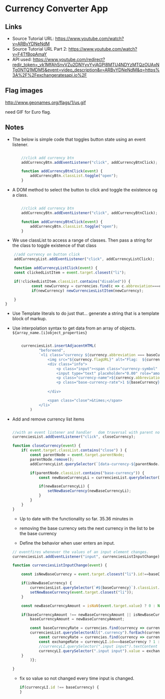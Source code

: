 # Currency Converter App

## Links

+ Source Tutorial URL:  https://www.youtube.com/watch?v=ARBvYDNeNdM
+ Source Tutorial URL Part 2: https://www.youtube.com/watch?v=F4TfBopAmaY
+ API used: https://www.youtube.com/redirect?redir_token=_vk1MfAhSnvVZu2DNYyvYyjAGPl8MTU4NDYzMTQzOUAxNTg0NTQ1MDM5&event=video_description&v=ARBvYDNeNdM&q=https%3A%2F%2Fexchangeratesapi.io%2F

## Flag images 
http://www.geonames.org/flags/1/us.gif 

need GIF for Euro flag.

## Notes 

+ The below is simple code that toggles button state using an event listener. 

    ```javascript

        //click add currency btn
        addCurrencyBtn.addEventListener("click", addCurrencyBtnClick);

        function addCurrencyBtnClick(event) {
            addCurrencyBtn.classList.toggle("open");
        }

    ``` 

+ A DOM method to select the button to click and toggle the existence og a class.

    ```javascript

        //click add currency btn
        addCurrencyBtn.addEventListener("click", addCurrencyBtnClick);

        function addCurrencyBtnClick(event) {
            addCurrencyBtn.classList.toggle("open");
        }

    ``` 


+ We use classList to access a range of classes.  Then pass a string for the class to toggle existence of that class

```javascript
    //add currency on button click
    addCurrencyList.addEventListener("click", addCurrencyListClick);

    function addCurrencyListClick(event) {
    const clickedListItem = event.target.closest("li");

    if(!clickedListItem.classList.contains("disabled")) {
            const newCurrency = currencies.find(c => c.abbreviation===clickedListItem.getAttribute("data-currency"));
            if(newCurrency) newCurrenciesListItem(newCurrency);

    }
}
```

+ Use Template literals to do just that... generate a string that is a template block of markup.

+ Use interpolation syntax to get data from an array of objects.  ```${array_name.[i]object_properties}```

    ```javascript

        currenciesList.insertAdjacentHTML(
                "beforeend", 
                `<li class="currency ${currency.abbreviation === baseCurrency ? "base-currency" : ""}" id="${currency.abbreviation}">
                    <img src="${currency.flagURL}" alt="Flag:  ${currency.abbreviation}" class="flag" />
                    <div class="info">
                        <p class="input"><span class="currency-symbol" aria-label="currency-symbol">${currency.symbol}</span>
                        <input type="text" placeholder="0.00" role="amount" value="${inputValue}"></p>
                        <p class="currency-name">${currency.abbreviation} - ${currency.name}</p>
                        <p class="base-currency-rate">1 ${baseCurrency} = ${exchangeRate} ${currency.abbreviation}</p>
                    
                    </div>

                    <span class="close">&times;</span>
                </li>`
            )
    ```


+ Add and remove currency list items

    ```javascript

    //with an event listener and handler   dom traversal with parent node. 
    currenciesList.addEventListener("click", closeCurrency);

    function closeCurrency(event) {
        if( event.target.classList.contains("close") ) {
            const parentNode = event.target.parentNode;
            parentNode.remove();
            addCurrencyList.querySelector(`[data-currency-${parentNode.id}]`).classList.remove('disabled');

            if(parentNode.classList.contains("base-currency")) {
                const newBaseCurrencyLi = currenciesList.querySelector(".currency");

                if(newBaseCurrencyLi) {
                    setNewBaseCurrency(newBaseCurrencyLi);
                }
            }
        }
    }

    ```
    + Up to date with the functionality so far.  35.36 minutes in

    + removing the base currency sets the next currency in the list to be the base currency

    + Define the behavior when user enters an input.

    ```javascript    
    // eventfires whenever the values of an input element changes. 
    currenciesList.addEventListener("input", currenciesListInputChange);

    function currenciesListInputChange(event) {

        const isNewBaseCurrency = event.target.closest("li").id!==baseCurrency;

        if(isNewBaseCurrency) {
            currenciesList.querySelector(`#${baseCurrency}`).classList.remove("base-currency");
            setNewBaseCurrency(event.target.closest("li"));
        }

        const newBaseCurrencyAmount = isNaN(event.target.value) ? 0 : Number(event.target.value);

        if(baseCurrencyAmount !== newBaseCurrencyAmount || isNewBaseCurrency) {
            baseCurrencyAmount = newBaseCurrencyAmount;

            const baseCurrencyRate = currencies.find(currency => currency.abbreviation === baseCurrency).rate
            currenciesList.querySelectorAll(".currency").forEach(currencyLI => {
                const currencyRate = currencies.find(currency => currency.abbreviation===currencyLI.id).rate;
                const exchangeRate = currencyLI.id===baseCurrency ? 1 : (currencyRate/baseCurrencyRate).toFixed(4);
                //currencyLI.querySelector(".input input").textContent = `1 ${baseCurrency} = ${exchangeRate} ${currencyLI.id}`;
                currencyLI.querySelector(".input input").value = exchangeRate*baseCurrencyAmount !==0 ?(exchangeRate*baseCurrencyAmount).toFixed(4) : "";
        }
            )};

    }
    ```

    + fix so value so not changed every time input is changed.

        ```javascript
        if(currencyLI.id !== baseCurrency) {
        }
        ```
    
